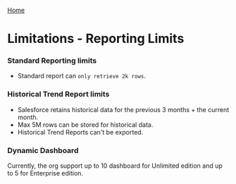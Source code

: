 [Home](../../README.md)
# Limitations - Reporting Limits

### Standard Reporting limits
- Standard report can `only retrieve 2k rows`.

### Historical Trend Report limits
- Salesforce retains historical data for the previous 3 months + the current month.
- Max 5M rows can be stored for historical data.
- Historical Trend Reports can't be exported.

### Dynamic Dashboard
Currently, the org support up to 10 dashboard for Unlimited edition and up to 5 for Enterprise edition.




